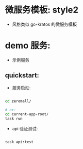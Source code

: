 # 微服务模板: style2

- 风格类似 go-kratos 的微服务模板

# demo 服务:

- 示例服务

## quickstart:

- 服务启动:

```bash

cd zeromall/

# or:
cd current-app-root/
task run


```

- api 验证测试:

```bash

task api:test

```

